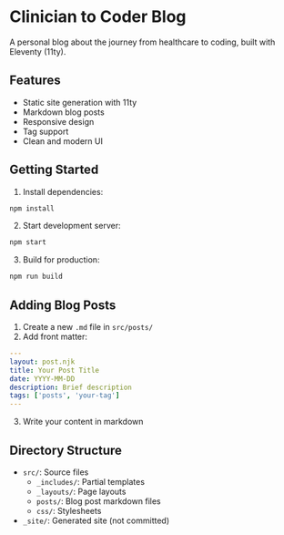 # Clinician to Coder Blog

A personal blog about the journey from healthcare to coding, built with Eleventy (11ty).

## Features
- Static site generation with 11ty
- Markdown blog posts
- Responsive design
- Tag support
- Clean and modern UI

## Getting Started

1. Install dependencies:
```bash
npm install
```

2. Start development server:
```bash
npm start
```

3. Build for production:
```bash
npm run build
```

## Adding Blog Posts

1. Create a new `.md` file in `src/posts/`
2. Add front matter:
```yaml
---
layout: post.njk
title: Your Post Title
date: YYYY-MM-DD
description: Brief description
tags: ['posts', 'your-tag']
---
```
3. Write your content in markdown

## Directory Structure

- `src/`: Source files
  - `_includes/`: Partial templates
  - `_layouts/`: Page layouts
  - `posts/`: Blog post markdown files
  - `css/`: Stylesheets
- `_site/`: Generated site (not committed)

